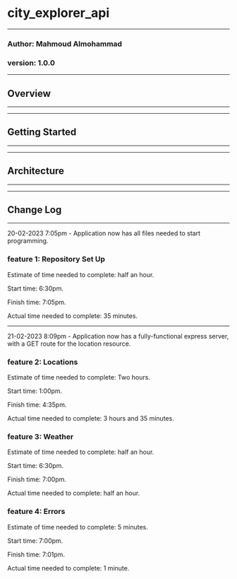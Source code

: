 # city_explorer_api
***

### Author: Mahmoud Almohammad

### version: 1.0.0

***

## Overview
***

***

## Getting Started
***

***

## Architecture
***

***

## Change Log
***

20-02-2023 7:05pm - Application now has all files needed to start programming.

### feature 1: Repository Set Up

Estimate of time needed to complete: half an hour.

Start time: 6:30pm.

Finish time: 7:05pm.

Actual time needed to complete: 35 minutes.

***

21-02-2023 8:09pm - Application now has a fully-functional express server, with a GET route for the location resource.

### feature 2: Locations

Estimate of time needed to complete: Two hours.

Start time: 1:00pm.

Finish time: 4:35pm.

Actual time needed to complete: 3 hours and 35 minutes.

### feature 3: Weather

Estimate of time needed to complete: half an hour.

Start time: 6:30pm.

Finish time: 7:00pm.

Actual time needed to complete: half an hour.

### feature 4: Errors

Estimate of time needed to complete: 5 minutes.

Start time: 7:00pm.

Finish time: 7:01pm.

Actual time needed to complete: 1 minute.

